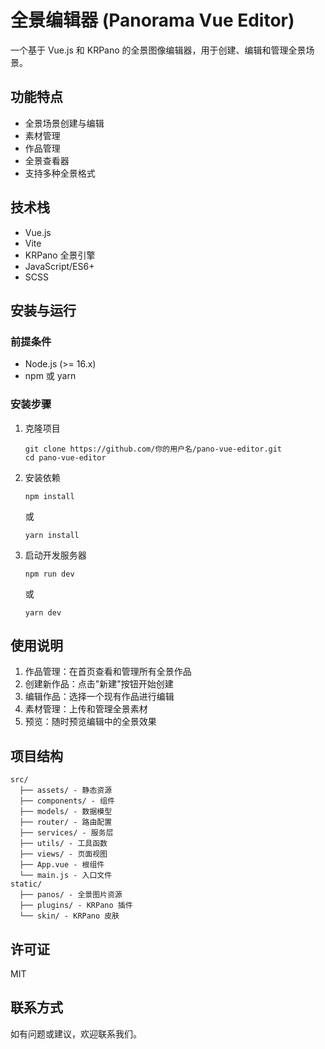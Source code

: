 # 全景编辑器 (Panorama Vue Editor)

一个基于 Vue.js 和 KRPano 的全景图像编辑器，用于创建、编辑和管理全景场景。

## 功能特点

- 全景场景创建与编辑
- 素材管理
- 作品管理
- 全景查看器
- 支持多种全景格式

## 技术栈

- Vue.js
- Vite
- KRPano 全景引擎
- JavaScript/ES6+
- SCSS

## 安装与运行

### 前提条件

- Node.js (>= 16.x)
- npm 或 yarn

### 安装步骤

1. 克隆项目
   ```
   git clone https://github.com/你的用户名/pano-vue-editor.git
   cd pano-vue-editor
   ```

2. 安装依赖
   ```
   npm install
   ```
   或
   ```
   yarn install
   ```

3. 启动开发服务器
   ```
   npm run dev
   ```
   或
   ```
   yarn dev
   ```

## 使用说明

1. 作品管理：在首页查看和管理所有全景作品
2. 创建新作品：点击"新建"按钮开始创建
3. 编辑作品：选择一个现有作品进行编辑
4. 素材管理：上传和管理全景素材
5. 预览：随时预览编辑中的全景效果

## 项目结构

```
src/
  ├── assets/ - 静态资源
  ├── components/ - 组件
  ├── models/ - 数据模型
  ├── router/ - 路由配置
  ├── services/ - 服务层
  ├── utils/ - 工具函数
  ├── views/ - 页面视图
  ├── App.vue - 根组件
  └── main.js - 入口文件
static/
  ├── panos/ - 全景图片资源
  ├── plugins/ - KRPano 插件
  └── skin/ - KRPano 皮肤
```

## 许可证

MIT

## 联系方式

如有问题或建议，欢迎联系我们。
